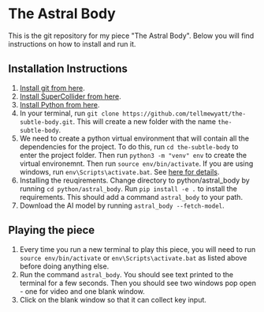 # The Astral Body
This is the git repository for my piece "The Astral Body". Below you will find instructions on how to install and run it.
## Installation Instructions
1. [Install git from here](https://git-scm.com/downloads).
2. [Install SuperCollider from here](https://supercollider.github.io/).
3. [Install Python from here](https://www.python.org/downloads/). 
4. In your terminal, run `git clone https://github.com/tellmewyatt/the-subtle-body.git`. This will create a new folder with the name `the-subtle-body`. 
5. We need to create a python virtual environment that will contain all the dependencies for the project. To do this, run `cd the-subtle-body` to enter the project folder. Then run `python3 -m "venv" env` to create the virtual environemnt. Then run `source env/bin/activate`. If you are using windows, run `env\Scripts\activate.bat`. See [here for details](https://docs.python.org/3/library/venv.html#how-venvs-work).
6. Installing the reuqirements. Change directory to python/astral_body by running `cd python/astral_body`. Run `pip install -e .` to install the requirements. This should add a command `astral_body` to your path.
7. Download the AI model by running `astral_body --fetch-model`.

## Playing the piece
1. Every time you run a new terminal to play this piece, you will need to run `source env/bin/activate` or `env\Scripts\activate.bat` as listed above before doing anything else.
2. Run the command `astral_body`. You should see text printed to the terminal for a few seconds. Then you should see two windows pop open - one for video and one blank window.
3. Click on the blank window so that it can collect key input.
